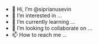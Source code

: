 - 👋 Hi, I’m @siprianusevin
- 👀 I’m interested in ...
- 🌱 I’m currently learning ...
- 💞️ I’m looking to collaborate on ...
- 📫 How to reach me ...

<!---
siprianusevin/siprianusevin is a ✨ special ✨ repository because its `README.md` (this file) appears on your GitHub profile.
You can click the Preview link to take a look at your changes.
--->

